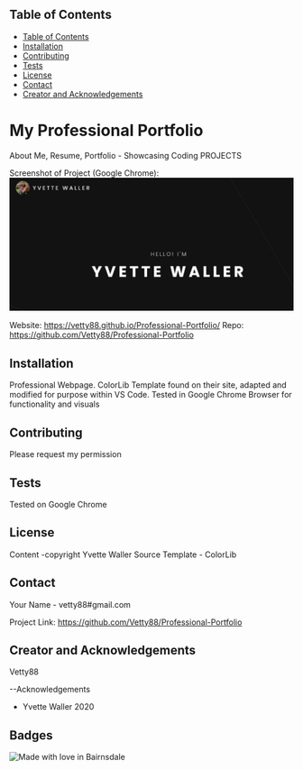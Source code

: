 

 <!-- TABLE OF CONTENTS -->
## Table of Contents

- [Table of Contents](#table-of-contents)
- [Installation](#installation)
- [Contributing](#contributing)
- [Tests](#tests)
- [License](#license)
- [Contact](#contact)
- [Creator and Acknowledgements](#creator-and-acknowledgements)

## <h1>  My Professional Portfolio </h1>

  About Me, Resume, Portfolio - Showcasing Coding PROJECTS

  Screenshot of Project (Google Chrome): 
  ![Screenshot](./Screen.PNG?raw=true)

  Website: https://vetty88.github.io/Professional-Portfolio/
  Repo: https://github.com/Vetty88/Professional-Portfolio


## Installation

Professional Webpage. ColorLib Template found on their site, adapted and modified for purpose within VS Code. Tested in Google Chrome Browser for functionality and visuals


## Contributing
Please request my permission 

## Tests

 Tested on Google Chrome
 
## License
Content -copyright Yvette Waller
Source Template - ColorLib

## Contact

Your Name - vetty88#gmail.com

Project Link: https://github.com/Vetty88/Professional-Portfolio

## Creator and Acknowledgements

Vetty88

--Acknowledgements
* Yvette Waller 2020


## Badges

![Made with love in Bairnsdale ](https://madewithlove.now.sh/au?heart=true&template=plastic&text=Bairnsdale+)

